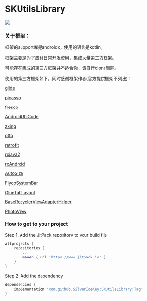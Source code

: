 # SKUtilsLibrary

[![](https://www.jitpack.io/v/SilverIceKey/SKUtilsLibrary.svg)](https://www.jitpack.io/#SilverIceKey/SKUtilsLibrary)



### 关于框架：

框架的support库是androidx，使用的语言是kotlin。

框架主要是为了应付日常开发使用，集成大量第三方框架。

可能存在集成的第三方框架并不适合你，请自行clone删除。

使用的第三方框架如下，同时感谢框架作者(官方提供框架不列出)：

[glide](https://github.com/bumptech/glide)

[picasso](https://github.com/square/picasso)

[fresco](https://github.com/facebook/fresco)

[AndroidUtilCode](https://github.com/Blankj/AndroidUtilCode)

[zxing](https://github.com/zxing/zxing)

[otto](https://github.com/square/otto)

[retrofit](https://github.com/square/retrofit)

[rxjava2](https://github.com/ReactiveX/RxJava)

[rxAndroid](https://github.com/ReactiveX/RxAndroid)

[AutoSize](https://github.com/JessYanCoding/AndroidAutoSize)

[FlycoSystemBar](https://github.com/H07000223/FlycoSystemBar)

[GlueTabLayout](https://github.com/negier/GlueTabLayout)

[BaseRecyclerViewAdapterHelper](https://github.com/CymChad/BaseRecyclerViewAdapterHelper)

[PhotoView](https://github.com/chrisbanes/PhotoView)

### How to get to your project

Step 1. Add the JitPack repository to your build file

```groovy
allprojects {
	repositories {
		...
		maven { url 'https://www.jitpack.io' }
	}
}
```

Step 2. Add the dependency

```groovy
dependencies {
	implementation 'com.github.SilverIceKey:SKUtilsLibrary:Tag'
}
```